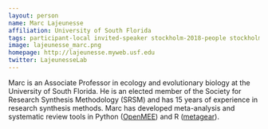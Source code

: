 ```yaml
---
layout: person
name: Marc Lajeunesse
affiliation: University of South Florida
tags: participant-local invited-speaker stockholm-2018-people stockholm-2018-speaker
image: lajeunesse_marc.png
homepage: http://lajeunesse.myweb.usf.edu
twitter: LajeunesseLab
---
```

Marc is an Associate Professor in ecology and evolutionary biology at the University of South Florida. He is an elected member of the Society for Research Synthesis Methodology (SRSM) and has 15 years of experience in research synthesis methods. Marc has developed meta-analysis and systematic review tools in Python (<a href="http://www.cebm.brown.edu/openmee/" target="_blank" rel="noopener">OpenMEE</a>) and R (<a href="https://cran.r-project.org/package=metagear" target="_blank" rel="noopener">metagear</a>).<br><br>